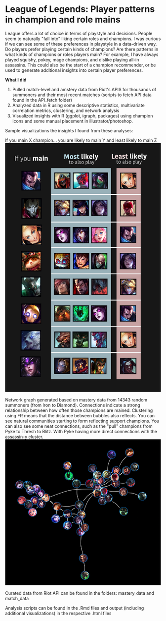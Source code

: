 # League of Legends: Player patterns in champion and role mains

League offers a lot of choice in terms of playstyle and decisions. People seem to naturally "fall into" liking certain roles and champions. I was curious if we can see some of these preferences in playstyle in a data-driven way. Do players prefer playing certain kinds of champions? Are there patterns in what kinds of champions or roles players main? For example, I have always played squishy, pokey, mage champions, and dislike playing all-in assassins. This could also be the start of a champion recommender, or be used to generate additional insights into certain player preferences.

<strong> What I did </strong>
1. Pulled match-level and amstery data from Riot's APIS for thousands of summoners and their most recent matches (scripts to fetch API data found in the API_fetch folder)
2. Analyzed data in R using some descriptive statistics, multivariate correlation metrics, clustering, and network analysis
3. Visualized insights with R (ggplot, igraph, packages) using champion icons and some manual placement in illustrator/photoshop.

Sample visualizations the insights I found from these analyses:

If you main X champion... you are likely to main Y and least likely to main Z
![sample visualization](graphics/mains.png)

Network graph generated based on mastery data from 14343 random summoners (from Iron to Diamond). Connections indicate a strong relationship between how often those champions are mained. Clustering using FR means that the distance between bubbles also reflects. You can see natural communities starting to form reflecting support champions. You can also see some neat connections, such as the "pull" champions from Pyke to Thresh to Blitz. With Pyke having more direct connections with the assassin-y cluster.
![sample visualization](graphics/network.png)

Curated data from Riot API can be found in the folders: mastery_data and match_data

Analysis scripts can be found in the .Rmd files and output (including additional visualizations) in the respective .html files


